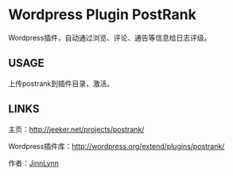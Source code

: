 # Wordpress Plugin PostRank

Wordpress插件，自动通过浏览、评论、通告等信息给日志评级。

## USAGE

上传postrank到插件目录，激活。

## LINKS

主页：http://jeeker.net/projects/postrank/

Wordpress插件库：http://wordpress.org/extend/plugins/postrank/

作者：[JinnLynn](http://jeeker.net)
